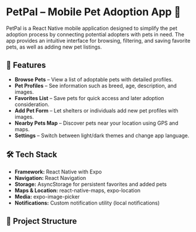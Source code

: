 # PetPal – Mobile Pet Adoption App 🐾

PetPal is a React Native mobile application designed to simplify the pet adoption process by connecting potential adopters with pets in need. The app provides an intuitive interface for browsing, filtering, and saving favorite pets, as well as adding new pet listings.

## 📱 Features

- **Browse Pets** – View a list of adoptable pets with detailed profiles.
- **Pet Profiles** – See information such as breed, age, description, and images.
- **Favorites List** – Save pets for quick access and later adoption consideration.
- **Add Pet Form** – Let shelters or individuals add new pet profiles with images.
- **Nearby Pets Map** – Discover pets near your location using GPS and maps.
- **Settings** – Switch between light/dark themes and change app language.

## 🛠 Tech Stack

- **Framework:** React Native with Expo
- **Navigation:** React Navigation
- **Storage:** AsyncStorage for persistent favorites and added pets
- **Maps & Location:** react-native-maps, expo-location
- **Media:** expo-image-picker
- **Notifications:** Custom notification utility (local notifications)

## 📂 Project Structure

